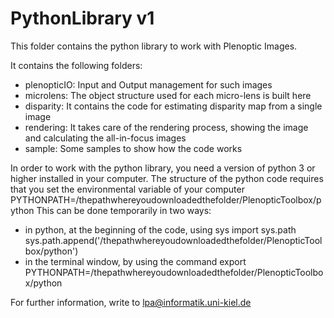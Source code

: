 # PythonLibrary v1

This folder contains the python library to work with Plenoptic Images. 

It contains the following folders:
- plenopticIO: Input and Output management for such images
- microlens: The object structure used for each micro-lens is built here
- disparity: It contains the code for estimating disparity map from a single image
- rendering: It takes care of the rendering process, showing the image and calculating the all-in-focus images
- sample: Some samples to show how the code works

In order to work with the python library, you need a version of python 3 or higher installed in your computer.
The structure of the python code requires that you set the environmental variable of your computer 
PYTHONPATH=/thepathwhereyoudownloadedthefolder/PlenopticToolbox/python
This can be done temporarily in two ways:
- in python, at the beginning of the code, using sys
import sys.path
sys.path.append('/thepathwhereyoudownloadedthefolder/PlenopticToolbox/python')
- in the terminal window, by using the command
export PYTHONPATH=/thepathwhereyoudownloadedthefolder/PlenopticToolbox/python



For further information, write to lpa@informatik.uni-kiel.de
